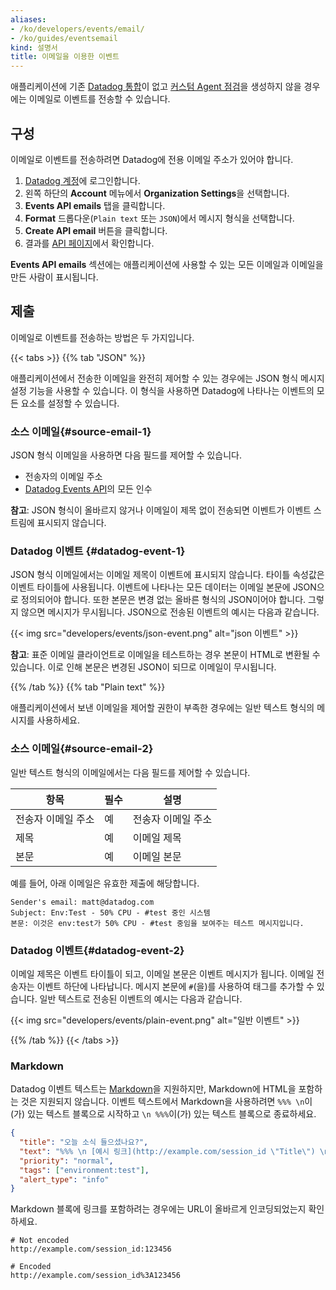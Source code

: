 ```yaml
---
aliases:
- /ko/developers/events/email/
- /ko/guides/eventsemail
kind: 설명서
title: 이메일을 이용한 이벤트
---
```


애플리케이션에 기존 [Datadog 통합][1]이 없고 [커스텀 Agent 점검][2]을 생성하지 않을 경우에는 이메일로 이벤트를 전송할 수 있습니다.

## 구성

이메일로 이벤트를 전송하려면 Datadog에 전용 이메일 주소가 있어야 합니다.

1. [Datadog 계정][3]에 로그인합니다.
2. 왼쪽 하단의 **Account** 메뉴에서 **Organization Settings**을 선택합니다.
3. **Events API emails** 탭을 클릭합니다.
4. **Format** 드롭다운(`Plain text` 또는 `JSON`)에서 메시지 형식을 선택합니다.
5. **Create API email** 버튼을 클릭합니다.
6. 결과를 [API 페이지][4]에서 확인합니다.

**Events API emails** 섹션에는 애플리케이션에 사용할 수 있는 모든 이메일과 이메일을 만든 사람이 표시됩니다.

## 제출

이메일로 이벤트를 전송하는 방법은 두 가지입니다.

{{< tabs >}}
{{% tab "JSON" %}}

애플리케이션에서 전송한 이메일을 완전히 제어할 수 있는 경우에는 JSON 형식 메시지 설정 기능을 사용할 수 있습니다. 이 형식을 사용하면 Datadog에 나타나는 이벤트의 모든 요소를 설정할 수 있습니다.

### 소스 이메일{#source-email-1}

JSON 형식 이메일을 사용하면 다음 필드를 제어할 수 있습니다.

* 전송자의 이메일 주소
* [Datadog Events API][1]의 모든 인수

**참고**: JSON 형식이 올바르지 않거나 이메일이 제목 없이 전송되면 이벤트가 이벤트 스트림에 표시되지 않습니다.

### Datadog 이벤트 {#datadog-event-1}

JSON 형식 이메일에서는 이메일 제목이 이벤트에 표시되지 않습니다. 타이틀 속성값은 이벤트 타이틀에 사용됩니다. 이벤트에 나타나는 모든 데이터는 이메일 본문에 JSON으로 정의되어야 합니다. 또한 본문은 변경 없는 올바른 형식의 JSON이어야 합니다. 그렇지 않으면 메시지가 무시됩니다. JSON으로 전송된 이벤트의 예시는 다음과 같습니다.

{{< img src="developers/events/json-event.png" alt="json 이벤트" >}}

**참고**: 표준 이메일 클라이언트로 이메일을 테스트하는 경우 본문이 HTML로 변환될 수 있습니다. 이로 인해 본문은 변경된 JSON이 되므로 이메일이 무시됩니다.

[1]: /ko/api/v1/events/
{{% /tab %}}
{{% tab "Plain text" %}}

애플리케이션에서 보낸 이메일을 제어할 권한이 부족한 경우에는 일반 텍스트 형식의 메시지를 사용하세요.

### 소스 이메일{#source-email-2}

일반 텍스트 형식의 이메일에서는 다음 필드를 제어할 수 있습니다.

| 항목                | 필수 | 설명                     |
|----------------------|----------|---------------------------------|
| 전송자 이메일 주소 | 예      | 전송자 이메일 주소 |
| 제목              | 예      | 이메일 제목        |
| 본문                 | 예      | 이메일 본문           |

예를 들어, 아래 이메일은 유효한 제출에 해당합니다.

```text
Sender's email: matt@datadog.com
Subject: Env:Test - 50% CPU - #test 중인 시스템
본문: 이것은 env:test가 50% CPU - #test 중임을 보여주는 테스트 메시지입니다.
```

### Datadog 이벤트{#datadog-event-2}

이메일 제목은 이벤트 타이틀이 되고, 이메일 본문은 이벤트 메시지가 됩니다. 이메일 전송자는 이벤트 하단에 나타납니다. 메시지 본문에 `#`(을)를 사용하여 태그를 추가할 수 있습니다. 일반 텍스트로 전송된 이벤트의 예시는 다음과 같습니다.

{{< img src="developers/events/plain-event.png" alt="일반 이벤트" >}}

{{% /tab %}}
{{< /tabs >}}

### Markdown

Datadog 이벤트 텍스트는 [Markdown][5]을 지원하지만, Markdown에 HTML을 포함하는 것은 지원되지 않습니다. 이벤트 텍스트에서 Markdown을 사용하려면 `%%% \n`이(가) 있는 텍스트 블록으로 시작하고 `\n %%%`이(가) 있는 텍스트 블록으로 종료하세요.

```json
{
  "title": "오늘 소식 들으셨나요?",
  "text": "%%% \n [예시 링크](http://example.com/session_id \"Title\") \n %%%",
  "priority": "normal",
  "tags": ["environment:test"],
  "alert_type": "info"
}
```

Markdown 블록에 링크를 포함하려는 경우에는 URL이 올바르게 인코딩되었는지 확인하세요.

```text
# Not encoded
http://example.com/session_id:123456

# Encoded
http://example.com/session_id%3A123456
```

[1]: /ko/integrations/
[2]: /ko/agent/agent_checks/
[3]: https://app.datadoghq.com
[4]: https://app.datadoghq.com/account/settings#api
[5]: http://daringfireball.net/projects/markdown/syntax#lin
